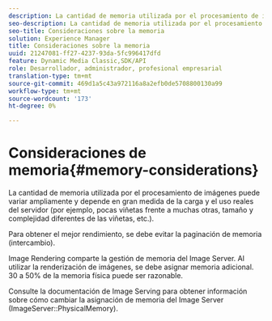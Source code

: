 ```yaml
---
description: La cantidad de memoria utilizada por el procesamiento de imágenes puede variar ampliamente y depende en gran medida de la carga y el uso reales del servidor (por ejemplo, pocas viñetas frente a muchas otras, tamaño y complejidad diferentes de las viñetas, etc.).
seo-description: La cantidad de memoria utilizada por el procesamiento de imágenes puede variar ampliamente y depende en gran medida de la carga y el uso reales del servidor (por ejemplo, pocas viñetas frente a muchas otras, tamaño y complejidad diferentes de las viñetas, etc.).
seo-title: Consideraciones sobre la memoria
solution: Experience Manager
title: Consideraciones sobre la memoria
uuid: 21247081-ff27-4237-93da-5fc996417dfd
feature: Dynamic Media Classic,SDK/API
role: Desarrollador, administrador, profesional empresarial
translation-type: tm+mt
source-git-commit: 469d1a5c43a972116a8a2efb0de5708800130a99
workflow-type: tm+mt
source-wordcount: '173'
ht-degree: 0%

---
```



# Consideraciones de memoria{#memory-considerations}

La cantidad de memoria utilizada por el procesamiento de imágenes puede variar ampliamente y depende en gran medida de la carga y el uso reales del servidor (por ejemplo, pocas viñetas frente a muchas otras, tamaño y complejidad diferentes de las viñetas, etc.).

Para obtener el mejor rendimiento, se debe evitar la paginación de memoria (intercambio).

Image Rendering comparte la gestión de memoria del Image Server. Al utilizar la renderización de imágenes, se debe asignar memoria adicional. 30 a 50% de la memoria física puede ser razonable.

Consulte la documentación de Image Serving para obtener información sobre cómo cambiar la asignación de memoria del Image Server (ImageServer::PhysicalMemory).
